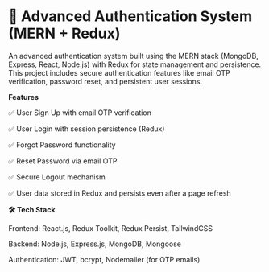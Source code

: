 # 🚀 Advanced Authentication System (MERN + Redux)
An advanced authentication system built using the MERN stack (MongoDB, Express, React, Node.js) with Redux for state management and persistence. This project includes secure authentication features like email OTP verification, password reset, and persistent user sessions.


**Features**


✅ User Sign Up with email OTP verification


✅ User Login with session persistence (Redux)


✅ Forgot Password functionality


✅ Reset Password via email OTP


✅ Secure Logout mechanism


✅ User data stored in Redux and persists even after a page refresh


**🛠 Tech Stack**

Frontend: React.js, Redux Toolkit, Redux Persist, TailwindCSS


Backend: Node.js, Express.js, MongoDB, Mongoose


Authentication: JWT, bcrypt, Nodemailer (for OTP emails)

